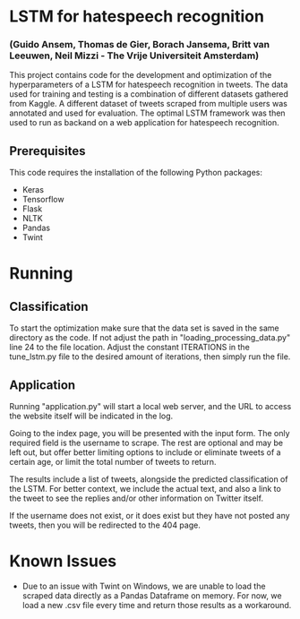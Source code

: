 # LSTM for hatespeech recognition
### (Guido Ansem, Thomas de Gier, Borach Jansema, Britt van Leeuwen, Neil Mizzi - The Vrije Universiteit Amsterdam)

This project contains code for the development and optimization of the hyperparameters of a LSTM for hatespeech recognition in tweets. The data used for training and testing is a combination of different datasets gathered from Kaggle. A different dataset of tweets scraped from multiple users was annotated and used for evaluation. The optimal LSTM framework was then used to run as backand on a web application for hatespeech recognition. 

## Prerequisites
This code requires the installation of the following Python packages:
-   Keras
-   Tensorflow
-   Flask
-   NLTK
-   Pandas
-   Twint

# Running

## Classification
To start the optimization make sure that the data set is saved in the same directory as the code. If not adjust the path in "loading_processing_data.py" line 24 to the file location. Adjust the constant ITERATIONS in the tune_lstm.py file to the desired amount of iterations, then simply run the file.

## Application
Running "application.py" will start a local web server, and the URL to access the website itself will be indicated in the log.

Going to the index page, you will be presented with the input form. The only required field is the username to scrape. The rest are optional and may be left out, but offer better limiting options to include or eliminate tweets of a certain age, or limit the total number of tweets to return.

The results include a list of tweets, alongside the predicted classification of the LSTM. For better context, we include the actual text, and also a link to the tweet to see the replies and/or other information on Twitter itself.

If the username does not exist, or it does exist but they have not posted any tweets, then you will be redirected to the 404 page.


# Known Issues
-   Due to an issue with Twint on Windows, we are unable to load the scraped data directly as a Pandas Dataframe on memory. For now, we load a new .csv file every time and return those results as a workaround.
